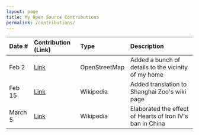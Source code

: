 ```yaml
---
layout: page
title: My Open Source Contributions
permalink: /contributions/
---
```


<!--
Type of the contribution should be "Wikipedia edit", "OpenStreet Map feature", "Documentation", "Course website", "Blog",
"Browser Add-on", etc.

The description should include a brief summary of what you did.

The link should bring us to a public page that shows your contribution. 

Replace the first row with your own contribution. 

-->





| Date #       | Contribution (Link)  | Type  | Description |
|---|:---|:---|:---|
| Feb 2   | [Link](https://www.openstreetmap.org/user/johnnydyq123/history)    | OpenStreetMap  |   Added a bunch of details to the vicinity of my home    |
| Feb 15  | [Link](https://en.wikipedia.org/wiki/Special:Contributions/Johnnydyq123)   |  Wikipedia   |   Added translation to Shanghai Zoo's wiki page
|  March 5   |  [Link](https://en.wikipedia.org/wiki/Special:Contributions/Johnnydyq123)  |  Wikipedia   |   Elaborated the effect of Hearts of Iron IV's ban in China
